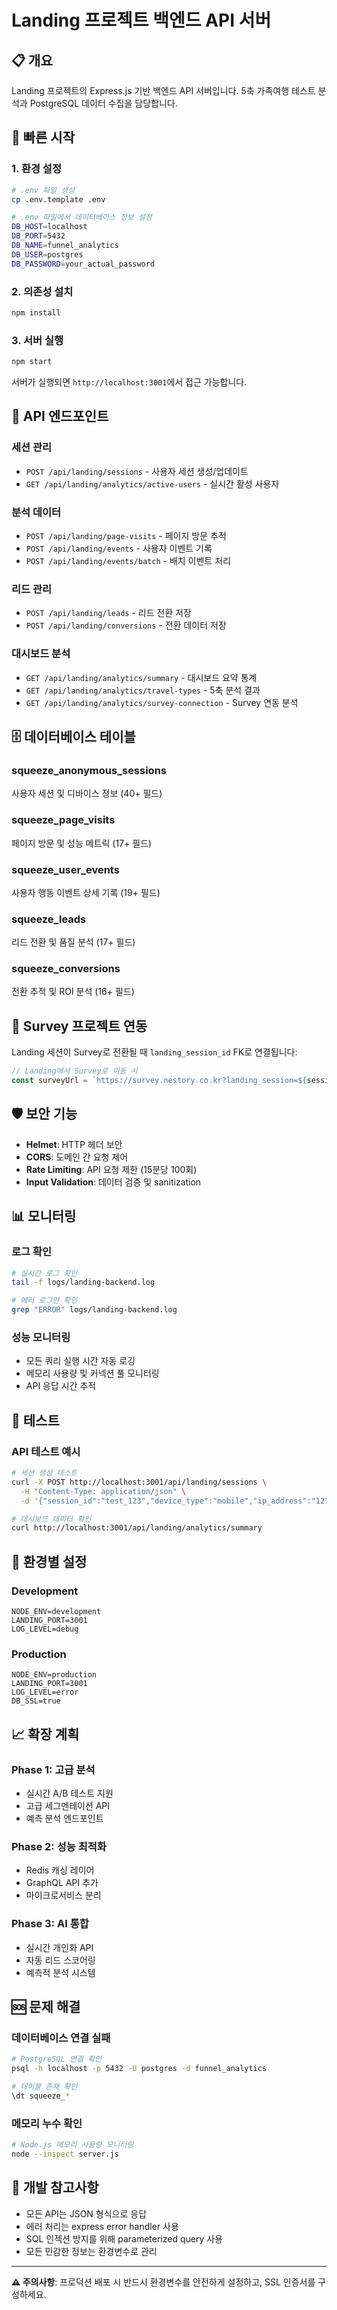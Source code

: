 # Landing 프로젝트 백엔드 API 서버

## 📋 개요
Landing 프로젝트의 Express.js 기반 백엔드 API 서버입니다. 5축 가족여행 테스트 분석과 PostgreSQL 데이터 수집을 담당합니다.

## 🚀 빠른 시작

### 1. 환경 설정
```bash
# .env 파일 생성
cp .env.template .env

# .env 파일에서 데이터베이스 정보 설정
DB_HOST=localhost
DB_PORT=5432
DB_NAME=funnel_analytics
DB_USER=postgres
DB_PASSWORD=your_actual_password
```

### 2. 의존성 설치
```bash
npm install
```

### 3. 서버 실행
```bash
npm start
```

서버가 실행되면 `http://localhost:3001`에서 접근 가능합니다.

## 📡 API 엔드포인트

### 세션 관리
- `POST /api/landing/sessions` - 사용자 세션 생성/업데이트
- `GET /api/landing/analytics/active-users` - 실시간 활성 사용자

### 분석 데이터
- `POST /api/landing/page-visits` - 페이지 방문 추적
- `POST /api/landing/events` - 사용자 이벤트 기록
- `POST /api/landing/events/batch` - 배치 이벤트 처리

### 리드 관리
- `POST /api/landing/leads` - 리드 전환 저장
- `POST /api/landing/conversions` - 전환 데이터 저장

### 대시보드 분석
- `GET /api/landing/analytics/summary` - 대시보드 요약 통계
- `GET /api/landing/analytics/travel-types` - 5축 분석 결과
- `GET /api/landing/analytics/survey-connection` - Survey 연동 분석

## 🗄️ 데이터베이스 테이블

### squeeze_anonymous_sessions
사용자 세션 및 디바이스 정보 (40+ 필드)

### squeeze_page_visits  
페이지 방문 및 성능 메트릭 (17+ 필드)

### squeeze_user_events
사용자 행동 이벤트 상세 기록 (19+ 필드)

### squeeze_leads
리드 전환 및 품질 분석 (17+ 필드)

### squeeze_conversions
전환 추적 및 ROI 분석 (16+ 필드)

## 🔗 Survey 프로젝트 연동

Landing 세션이 Survey로 전환될 때 `landing_session_id` FK로 연결됩니다:

```javascript
// Landing에서 Survey로 이동 시
const surveyUrl = `https://survey.nestory.co.kr?landing_session=${sessionId}&ref=landing_result`;
```

## 🛡️ 보안 기능

- **Helmet**: HTTP 헤더 보안
- **CORS**: 도메인 간 요청 제어
- **Rate Limiting**: API 요청 제한 (15분당 100회)
- **Input Validation**: 데이터 검증 및 sanitization

## 📊 모니터링

### 로그 확인
```bash
# 실시간 로그 확인
tail -f logs/landing-backend.log

# 에러 로그만 확인
grep "ERROR" logs/landing-backend.log
```

### 성능 모니터링
- 모든 쿼리 실행 시간 자동 로깅
- 메모리 사용량 및 커넥션 풀 모니터링
- API 응답 시간 추적

## 🧪 테스트

### API 테스트 예시
```bash
# 세션 생성 테스트
curl -X POST http://localhost:3001/api/landing/sessions \
  -H "Content-Type: application/json" \
  -d '{"session_id":"test_123","device_type":"mobile","ip_address":"127.0.0.1"}'

# 대시보드 데이터 확인
curl http://localhost:3001/api/landing/analytics/summary
```

## 🔧 환경별 설정

### Development
```env
NODE_ENV=development
LANDING_PORT=3001
LOG_LEVEL=debug
```

### Production
```env
NODE_ENV=production
LANDING_PORT=3001
LOG_LEVEL=error
DB_SSL=true
```

## 📈 확장 계획

### Phase 1: 고급 분석
- 실시간 A/B 테스트 지원
- 고급 세그멘테이션 API
- 예측 분석 엔드포인트

### Phase 2: 성능 최적화
- Redis 캐싱 레이어
- GraphQL API 추가
- 마이크로서비스 분리

### Phase 3: AI 통합
- 실시간 개인화 API
- 자동 리드 스코어링
- 예측적 분석 시스템

## 🆘 문제 해결

### 데이터베이스 연결 실패
```bash
# PostgreSQL 연결 확인
psql -h localhost -p 5432 -U postgres -d funnel_analytics

# 테이블 존재 확인
\dt squeeze_*
```

### 메모리 누수 확인
```bash
# Node.js 메모리 사용량 모니터링
node --inspect server.js
```

## 📝 개발 참고사항

- 모든 API는 JSON 형식으로 응답
- 에러 처리는 express error handler 사용
- SQL 인젝션 방지를 위해 parameterized query 사용
- 모든 민감한 정보는 환경변수로 관리

---

**⚠️ 주의사항**: 프로덕션 배포 시 반드시 환경변수를 안전하게 설정하고, SSL 인증서를 구성하세요.